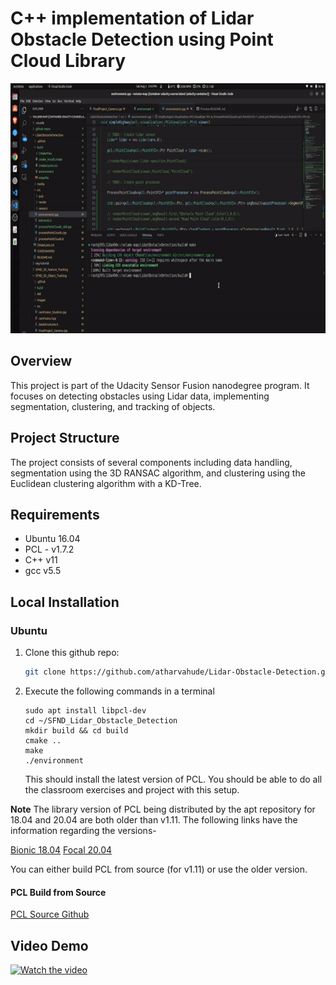# C++ implementation of Lidar Obstacle Detection using Point Cloud Library 

<img src="media/demo2.gif" width="700" height="400" />

## Overview

This project is part of the Udacity Sensor Fusion nanodegree program. It focuses on detecting obstacles using Lidar data, implementing segmentation, clustering, and tracking of objects.

## Project Structure

The project consists of several components including data handling, segmentation using the 3D RANSAC algorithm, and clustering using the Euclidean clustering algorithm with a KD-Tree.

## Requirements

* Ubuntu 16.04
* PCL - v1.7.2
* C++ v11
* gcc v5.5

## Local Installation

### Ubuntu 

1. Clone this github repo:

   ```sh
   git clone https://github.com/atharvahude/Lidar-Obstacle-Detection.git
   ```

2. Execute the following commands in a terminal

   ```shell
   sudo apt install libpcl-dev
   cd ~/SFND_Lidar_Obstacle_Detection
   mkdir build && cd build
   cmake ..
   make
   ./environment
   ```

   This should install the latest version of PCL. You should be able to do all the classroom exercises and project with this setup.
   
**Note** The library version of PCL being distributed by the apt repository for 18.04 and 20.04 are both older than v1.11. The following links have the information regarding the versions-

[Bionic 18.04](https://www.ubuntuupdates.org/package/core/bionic/universe/updates/libpcl-dev)
[Focal 20.04](https://www.ubuntuupdates.org/package/core/focal/universe/base/libpcl-dev)

You can either build PCL from source (for v1.11) or use the older version.

#### PCL Build from Source
[PCL Source Github](https://github.com/PointCloudLibrary/pcl)

## Video Demo

[![Watch the video](https://img.youtube.com/vi/dQw4w9WgXcQ/maxresdefault.jpg)](https://youtu.be/vKiNVd3vQqM)
